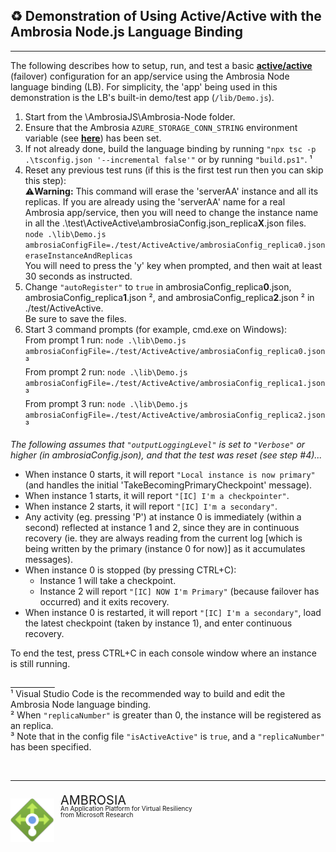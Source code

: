 ## :recycle: Demonstration of Using Active/Active with the Ambrosia Node.js Language Binding
---

The following describes how to setup, run, and test a basic **[active/active](https://github.com/microsoft/AMBROSIA/blob/master/CONTRIBUTING/AMBROSIA_client_network_protocol.md#activeactive)** (failover) configuration for an app/service using the Ambrosia Node language binding (LB). For simplicity, the 'app' being used in this demonstration is the LB's built-in demo/test app (`/lib/Demo.js`).

1. Start from the \AmbrosiaJS\Ambrosia-Node folder.
2. Ensure that the Ambrosia `AZURE_STORAGE_CONN_STRING` environment variable (see **[here](https://github.com/microsoft/AMBROSIA/blob/master/Samples/HelloWorld/HOWTO-WINDOWS-TwoProc.md#storage-connection-string)**) has been set.
3. If not already done, build the language binding by running `"npx tsc -p .\tsconfig.json '--incremental false'"` or by running `"build.ps1"`. &#x00B9;
4. Reset any previous test runs (if this is the first test run then you can skip this step):<br/>
   :warning:**Warning:** This command will erase the 'serverAA' instance and all its replicas. If you are already using the 'serverAA' name for a real Ambrosia app/service, then you will need to change the instance name in all the .\test\ActiveActive\ambrosiaConfig.json_replica<b>X</b>.json files.<br/>
    `node .\lib\Demo.js ambrosiaConfigFile=./test/ActiveActive/ambrosiaConfig_replica0.json eraseInstanceAndReplicas`<br/>
    You will need to press the 'y' key when prompted, and then wait at least 30 seconds as instructed.
5. Change `"autoRegister"` to `true` in ambrosiaConfig_replica<b>0</b>.json, ambrosiaConfig_replica<b>1</b>.json &#x00B2;, and ambrosiaConfig_replica<b>2</b>.json &#x00B2; in ./test/ActiveActive.<br/>
   Be sure to save the files.
6. Start 3 command prompts (for example, cmd.exe on Windows):<br/>
   From prompt 1 run: `node .\lib\Demo.js ambrosiaConfigFile=./test/ActiveActive/ambrosiaConfig_replica0.json` &#x00B3;<br/>
   From prompt 2 run: `node .\lib\Demo.js ambrosiaConfigFile=./test/ActiveActive/ambrosiaConfig_replica1.json` &#x00B3;<br/>
   From prompt 3 run: `node .\lib\Demo.js ambrosiaConfigFile=./test/ActiveActive/ambrosiaConfig_replica2.json` &#x00B3;<br/>

_The following assumes that `"outputLoggingLevel"` is set to `"Verbose"` or higher (in ambrosiaConfig.json), and that the test was reset (see step #4)..._

- When instance 0 starts, it will report `"Local instance is now primary"` (and handles the initial 'TakeBecomingPrimaryCheckpoint' message).
- When instance 1 starts, it will report `"[IC] I'm a checkpointer"`.
- When instance 2 starts, it will report `"[IC] I'm a secondary"`.
- Any activity (eg. pressing 'P') at instance 0 is immediately (within a second) reflected at instance 1 and 2, since they are in continuous recovery (ie. they are always reading from the current log [which is being written by the primary (instance 0 for now)] as it accumulates messages).
- When instance 0 is stopped (by pressing CTRL+C):
    - Instance 1 will take a checkpoint.
    - Instance 2 will report `"[IC] NOW I'm Primary"` (because failover has occurred) and it exits recovery.
- When instance 0 is restarted, it will report `"[IC] I'm a secondary"`, load the latest checkpoint (taken by instance 1), and enter continuous recovery.

To end the test, press CTRL+C in each console window where an instance is still running.

<u>&nbsp;&nbsp;&nbsp;&nbsp;&nbsp;&nbsp;&nbsp;&nbsp;&nbsp;&nbsp;&nbsp;&nbsp;&nbsp;&nbsp;&nbsp;&nbsp;&nbsp;&nbsp;</u><br/>
&#x00B9; Visual Studio Code is the recommended way to build and edit the Ambrosia Node language binding.<br/>
&#x00B2; When `"replicaNumber"` is greater than 0, the instance will be registered as an replica.<br/>
&#x00B3; Note that in the config file `"isActiveActive"` is `true`, and a `"replicaNumber"` has been specified.<br/>

&nbsp;

---
<div>
<!-- PNG converted from SVG (from https://iconcloud.design/browse/Azure%20Icons/Networking/e8b50c8ac-de64dd68d) using Paint3D -->
<!-- Slighty convoluted to make it work in both VSCode and ADO -->
<div style="width: 70px; height: 70px; float: left; padding-right: 10px">

![Ambrosia logo](../../docs/images/ambrosia_logo.png)

</div>
    <div style="font-size:20px; padding-top:5px">
        <a style="color:inherit; text-decoration: none" href="https://github.com/microsoft/AMBROSIA#ambrosia-robust-distributed-programming-made-easy-and-efficient">AMBROSIA</a>
    </div>
    <div style="font-size:10px; margin-top:-5px;">An Application Platform for Virtual Resiliency</div>
    <div style="font-size:10px; margin-top:-2px;">from Microsoft Research</div>
</div>
